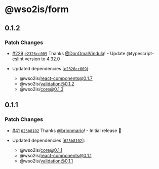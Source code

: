 # @wso2is/form

## 0.1.2

### Patch Changes

- [#229](https://github.com/wso2-enterprise/asgardeo-apps/pull/229) [`e2326cc009`](https://github.com/wso2-enterprise/asgardeo-apps/commit/e2326cc0098cd8595ac745199a4b56363f067aec) Thanks [@DonOmalVindula](https://github.com/DonOmalVindula)! - Update @typescript-eslint version to 4.32.0

- Updated dependencies [[`e2326cc009`](https://github.com/wso2-enterprise/asgardeo-apps/commit/e2326cc0098cd8595ac745199a4b56363f067aec)]:
  - @wso2is/react-components@0.1.7
  - @wso2is/validation@0.1.2
  - @wso2is/core@0.1.3

## 0.1.1

### Patch Changes

- [#41](https://github.com/wso2-enterprise/asgardeo-apps/pull/41) [`625b8102`](https://github.com/wso2-enterprise/asgardeo-apps/commit/625b8102f0663f05e515cfe534428a23a9330441) Thanks [@brionmario](https://github.com/brionmario)! - Initial release 🎉

- Updated dependencies [[`625b8102`](https://github.com/wso2-enterprise/asgardeo-apps/commit/625b8102f0663f05e515cfe534428a23a9330441)]:
  - @wso2is/core@0.1.1
  - @wso2is/react-components@0.1.1
  - @wso2is/validation@0.1.1
